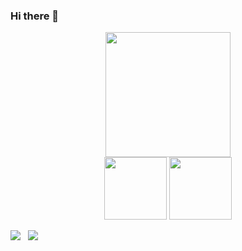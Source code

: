 ### Hi there 👋
<div id="header" align="center">
  <img src="https://media.giphy.com/media/fwbZnTftCXVocKzfxR/giphy.gif" width="200"/>
</div>
<div id="header" align="center">
  <img src="https://media.giphy.com/media/kH6CqYiquZawmU1HI6/giphy.gif" width="100"/>
  <img src="https://media.giphy.com/media/SvFocn0wNMx0iv2rYz/giphy.gif" width="100"/>
</div>




![](https://media.giphy.com/media/SvFocn0wNMx0iv2rYz/giphy.gif)
![]()
![]()
![](https://media.giphy.com/media/fwbZnTftCXVocKzfxR/giphy.gif)
